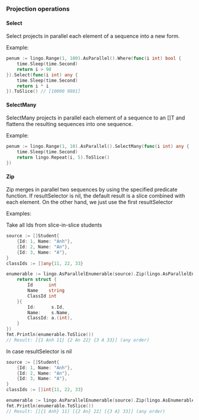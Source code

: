 ### Projection operations
#### Select
Select projects in parallel each element of a sequence into a new form.

Example:
```go
penum := lingo.Range(1, 100).AsParallel().Where(func(i int) bool {
	time.Sleep(time.Second)
	return i > 98
}).Select(func(i int) any {
	time.Sleep(time.Second)
	return i * i
}).ToSlice() // [10000 9801]
```
#### SelectMany
SelectMany projects in parallel each element of a sequence to an []T and flattens the resulting sequences into one sequence.

Example:
```go
penum := lingo.Range(1, 10).AsParallel().SelectMany(func(i int) any {
	time.Sleep(time.Second)
	return lingo.Repeat(i, 5).ToSlice()
})
```
#### Zip
Zip merges in parallel two sequences by using the specified predicate function.
If resultSelector is nil, the default result is a slice combined with each element. On the other hand, we just use the first resultSelector

Examples:

Take all Ids from slice-in-slice students
```go
source := []Student{
    {Id: 1, Name: "Anh"},
    {Id: 2, Name: "An"},
    {Id: 3, Name: "A"},
}
classIds := []any{11, 22, 33}

enumerable := lingo.AsParallelEnumerable(source).Zip(lingo.AsParallelEnumerable(classIds), func(s Student, a any) any {
    return struct {
        Id      int
        Name    string
        ClassId int
    }{
        Id:      s.Id,
        Name:    s.Name,
        ClassId: a.(int),
    }
})
fmt.Println(enumerable.ToSlice())
// Result: [{1 Anh 11} {2 An 22} {3 A 33}] (any order)
```

In case resultSelector is nil
```go
source := []Student{
    {Id: 1, Name: "Anh"},
    {Id: 2, Name: "An"},
    {Id: 3, Name: "A"},
}
classIds := []int{11, 22, 33}

enumerable := lingo.AsParallelEnumerable(source).Zip(lingo.AsEnumerableAnyFromSliceT(classIds).AsParallel())
fmt.Println(enumerable.ToSlice())
// Result: [[{1 Anh} 11] [{2 An} 22] [{3 A} 33]] (any order)
```